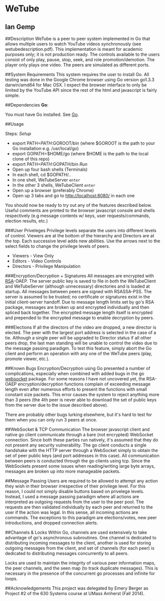 WeTube
==========

Ian Gemp
----------

##Description
WeTube is a peer to peer system implemented in Go that allows multiple users to watch YouTube videos synchronously (see wetubedescription.pdf).  This implementation is meant for academic purposes only; it is not production ready.  The controls available to the users consist of only play, pause, stop, seek, and role promotion/demotion.  The player only plays one video.  The peers are simulated as different ports.
  
##System Requirements
This system requires the user to install Go.  All testing was done in the Google Chrome browser using Go version go1.3.3 darwin/amd64 for Mac OSX.  I expect the browser interface to only be limited by the YouTube API since the rest of the html and javascript is fairly simple.

##Dependencies
**Go**:

You must have Go installed.  See [Go](https://golang.org/doc/install).

##Usage

Steps:
*Setup*
- export PATH=$PATH:$GOROOT/bin (where $GOROOT is the path to your Go installation e.g. /usr/local/go)
- export GOPATH=$HOME/go (where $HOME is the path to the local clone of this repo)
- export PATH=$PATH:$GOPATH/bin
*Run*
- Open up four bash shells (Terminals)
- In each shell, cd $GOPATH/..
- In one shell, WeTubeServer  `enter`
- In the other 3 shells, WeTubeClient `enter`
- Open up a browser (preferably Chrome)
- Open up 3 tabs and go to [http://localhost:8080/](http://localhost:8080/) in each one

You should now be ready to try out any of the features described below.  Useful comments are printed to the browser javascript console and shells respectively (e.g message contents w/ keys, user requests/commands, election results, etc.)

###User Priveleges
Privilege levels separate the users into different levels of control.  Viewers are at the bottom of the hierarchy and Directors are at the top.  Each successive level adds new abilities.  Use the arrows next to the select fields to change the privilege levels of peers.
- Viewers - View Only
- Editors - Video Controls
- Directors - Privilege Manipulation

###Encryption/Decryption + Signatures
All messages are encrypted with [RSA](http://golang.org/pkg/crypto/rsa/)-OAEP.  The server public key is saved to file in both the WeTubeClient and WeTubeServer (although unnecessary) directories and is loaded at startup.  All messages between peers are signed with RSASSA-PSS.  The server is assumed to be trusted; no certificate or signatures exist in the initial client-server handoff.  Due to message length limits set by go's RSA package, messages are broken up and encrypted individually and then spliced back together.  The encrypted message length itself is encrypted and prepended to the encrypted message to enable decryption by peers.

###Elections
If all the directors of the video are dropped, a new director is elected.  The peer with the largest port address is selected in the case of a tie.  Although a single peer will be upgraded to Director status if all other peers drop, the last man standing will be unable to control the video due to the message passing paradigm.  To test this feature, simply abort the Go client and perform an operation with any one of the WeTube peers (play, promote viewer, etc.).

##Known Bugs
Encryption/Decryption using Go presented a number of complications, especially when combined with added bugs in the go [websocket](https://godoc.org/golang.org/x/net/websocket) package.  For some reasons I have not uncovered yet, the RSA-OAEP encryption/decryption functions complain of exceeding message length even after numerous efforts to present the functions with small constant size packets.  This error causes the system to reject anything more than 3 peers (the 4th peer is never able to download the set of public keys from the server due to the issue described above).

There are probably other bugs lurking elsewhere, but it's hard to test for them when you can only run 3 peers at once.

##WebSocket & TCP Communication
The browser javascript client and native go client communicate through a bare (not encrypted) WebSocket connection.  Since both these parties run natively, it's assumed that they do not present any security vulnerability.  The go client conducts a single handshake with the HTTP server through a WebSocket simply to obtain the set of peer public keys (and port addresses in this case).  All communication between peers is conducted through the go clients using tcp.  Since the WebSockets present some issues when reading/writing large byte arrays, messages are broken up into more manageable packets.

##Message Passing
Users are required to be allowed to attempt any action they wish in their browser irrespective of their privilege level.  For this reason, I could not simply disable buttons based on privelege levels.  Instead, I used a message passing paradigm where all actions are interpreted as outgoing requests from the user to the peer pool.  The requests are then validated individually by each peer and returned to the user if the action was legal.  In this sense, all incoming actions are commands.  The exceptions to this paradigm are elections/votes, new peer introductions, and dropped connection alerts.

##Channels & Locks
Within Go, channels are used extensively to take advantage of go's asynchronous subroutines.  One channel is dedicated to distributing incoming messages to the client, another is used for storing outgoing messages from the client, and set of channels (for each peer) is dedicated to distributing messages concurrently to all peers.

Locks are used to maintain the integrity of various peer information maps, the peer channels, and the seen map (to track duplicate messages).  This is necessary in the presence of the concurrent go processes and infinite for loops.

##Acknowledgements
This project was delegated by Emery Berger as Project #2 of the 630 Systems course at UMass Amherst (Fall 2014).
